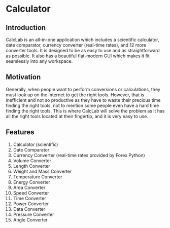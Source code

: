 # Calculator

## Introduction

CalcLab is an all-in-one application which includes a scientific calculator, date comparator, currency converter (real-time rates), and 12 more converter tools. It is designed to be as easy to use and as straightforward as possible. It also has a beautiful flat-modern GUI which makes it fit seamlessly into any workspace.

## Motivation
Generally, when people want to perform conversions or calculations, they must look up on the internet to get the right tools. However, that is inefficient and not so productive as they have to waste their precious time finding the right tools, not to mention some people even have a hard time finding the right tools. This is where CalcLab will solve the problem as it has all the right tools located at their fingertip, and it is very easy to use.

## Features
1. Calculator (scientific)
2. Date Comparator
3. Currency Converter (real-time rates provided by Forex Python)
4. Volume Converter
5. Length Converter
6. Weight and Mass Converter
7. Temperature Converter
8. Energy Converter
9. Area Converter
10. Speed Converter
11. Time Converter
12. Power Converter
13. Data Converter
14. Pressure Converter
15. Angle Converter
